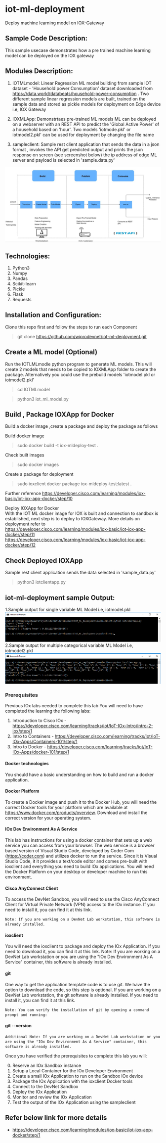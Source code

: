 # iot-ml-deployment
Deploy machine learning model on IOX-Gateway

## Sample Code Description:
This sample usecase demonstrates how a pre trained machine learning model can be deployed on the IOX gateway

## Modules Description:
1. IOTMLmodel: Linear Regression ML model building from sample IOT dataset - 'Household power Consumption' dataset downloaded from https://data.world/databeats/household-power-consumption . Two different sample linear regression models are built, trained on the sample data and stored as pickle models for deployment on Edge device i.e, IOX Gateway

2. IOXMLApp: Demonstrtaes pre-trained ML models ML can be deployed on a webserver with an REST API to predict the 'Global Active Power' of a household based on 'hour'. Two models 'iotmode.pkl' or iotmodel2.pkl' can be used for deployment by changing the file name

3. sampleclient: Sample rest client application that sends the data in a json format ,  invokes the API get predicted output and prints the json response on screen (see screenshot below) the ip address of edge ML server and payload is selected in 'sample.data.py'

![iot-ml-deployment-architecture](https://github.com/wiprodevnet/iot-ml-deployment/blob/master/images/IOTMLArch.JPG)

## Technologies:
1. Python3
2. Numpy
3. Pandas
4. Scikit-learn
5. Pickle
6. Flask
7. Requests

## Installation and Configuration:
 Clone this repo first and follow the steps to run each Component
   > git clone https://github.com/wiprodevnet/iot-ml-deployment.git

## Create a ML model (Optional)
Run the IOTLMLmodle python program to generate ML models. This will create 2 models that needs to be copied to IOXMLApp folder to create the package. Alternatively you could use the prebuild models 'iotmodel.pkl or iotmodel2.pkl'
   > cd  IOTMLmodel
   
   > python3 iot_ml_model.py
  
## Build , Package IOXApp for Docker
Build a docker image ,create a package and deploy the package as follows

Build docker image
 > sudo docker build -t iox-mldeploy-test .
 
Check built images
 > sudo docker images
 
Create a package for deployment
  > sudo ioxclient docker package iox-mldeploy-test:latest .
  
Further reference https://developer.cisco.com/learning/modules/iox-basic/iot-iox-app-docker/step/10

Deploy IOXApp for Docker              
  With the IOT ML docker image for IOX is built and connection to sandbox is established, next step is to deploy to IOXGateway.
  More details on deployment refer to              
   https://developer.cisco.com/learning/modules/iox-basic/iot-iox-app-docker/step/11          
   https://developer.cisco.com/learning/modules/iox-basic/iot-iox-app-docker/step/12    

## Check Deployed IOXApp 
 Sample rest client application sends the data selected in 'sample_data.py'
  > python3 iotclientapp.py

## iot-ml-deployment sample Output:
1.Sample output for single variable ML Model  i.e, iotmodel.pkl 
![iot-ml-deployment-sample Model #1](https://github.com/wiprodevnet/iot-ml-deployment/blob/master/images/sample_output_1.png)
2.Sample output for multiple categorical variable ML Model i.e, iotmodel2.pkl 
![iot-ml-deployment-sample Model #2](https://github.com/wiprodevnet/iot-ml-deployment/blob/master/images/sample_output_2.png)


### Prerequisites
Previous IOx labs needed to complete this lab
You will need to have completed the learning the following labs:
1. Introduction to Cisco IOx - https://developer.cisco.com/learning/tracks/iot/IoT-IOx-Intro/intro-2-iox/step/1
2. Intro to Containers - https://developer.cisco.com/learning/tracks/iot/IoT-IOx-Apps/Containers-101/step/1
3. Intro to Docker - https://developer.cisco.com/learning/tracks/iot/IoT-IOx-Apps/docker-101/step/1

#### Docker technologies
You should have a basic understanding on how to build and run a docker application.

#### Docker Platform
To create a Docker image and push it to the Docker Hub, you will need the correct Docker tools for your platform which are available at https://www.docker.com/products/overview.
Download and install the correct version for your operating system.

#### IOx Dev Environment As A Service 
This lab has instructions for using a docker container that sets up a web service you can access from your browser. The web service is a browser based version of Visual Studio Code, developed by Coder Com (https://coder.com) and utilizes docker to run the service. Since it is Visual Studio Code, it it provides a text/code editor and comes pre-built with ioxclient and everything you need to build IOx applications. You will need the Docker Platform on your desktop or developer machine to run this environment.

#### Cisco AnyConnect Client
To access the DevNet Sandbox, you will need to use the Cisco AnyConnect Client for Virtual Private Network (VPN) access to the IOx instance. If you need to install it, you can find it at this link.

	Note: If you are working on a DevNet Lab workstation, this software is already installed.

#### ioxclient
You will need the ioxclient to package and deploy the IOx Application. If you need to download it, you can find it at this link.
	Note: If you are working on a DevNet Lab workstation or you are using the "IOx Dev Environment As A Service" container, this software is already installed.

#### git
One way to get the application template code is to use git. We have the option to download the code, so this step is optional. If you are working on a DevNet Lab workstation, the git software is already installed. If you need to install it, you can find it at this link.

	Note: You can verify the installation of git by opening a command prompt and running:

#### git --version
	Additional Note: If you are working on a DevNet Lab workstation or you are using the "IOx Dev Environment As A Service" container, this software is already installed.

Once you have verified the prerequisites to complete this lab you will:

   0. Reserve an IOx Sandbox instance
   1. Setup a Local Container for the IOx Developer Environment
   2. Create a small IOx Application to run on the Sandbox IOx device
   3. Package the IOx Application with the ioxclient Docker tools
   4. Connect to the DevNet Sandbox
   5. Deploy the IOx Application
   6. Monitor and review the IOx Application
   7. Test the output of the IOx Application using the sampleclient


## Refer below link for more details
* https://developer.cisco.com/learning/modules/iox-basic/iot-iox-app-docker/step/1



